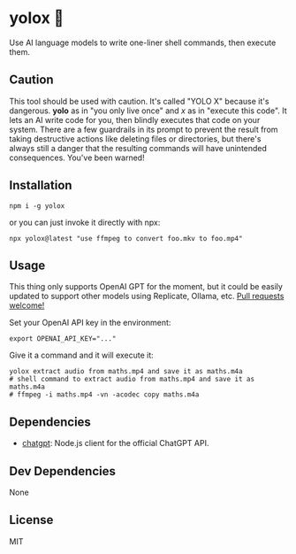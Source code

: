 # yolox 🤞

Use AI language models to write one-liner shell commands, then execute them. 

## Caution

This tool should be used with caution. It's called "YOLO X" because it's dangerous. **yolo** as in "you only live once" and *x* as in "execute this code". It lets an AI write code for you, then blindly executes that code on your system. There are a few guardrails in its prompt to prevent the result from taking destructive actions like deleting files or directories, but there's always still a danger that the resulting commands will have unintended consequences. You've been warned!

## Installation

```console
npm i -g yolox
```

or you can just invoke it directly with npx:

```console
npx yolox@latest "use ffmpeg to convert foo.mkv to foo.mp4"
```

## Usage

This thing only supports OpenAI GPT for the moment, but it could be easily updated to support other models using Replicate, Ollama, etc. [Pull requests welcome!](https://github.com/zeke/yolox/issues)

Set your OpenAI API key in the environment:

```console
export OPENAI_API_KEY="..."
```

Give it a command and it will execute it:

```
yolox extract audio from maths.mp4 and save it as maths.m4a
# shell command to extract audio from maths.mp4 and save it as maths.m4a
# ffmpeg -i maths.mp4 -vn -acodec copy maths.m4a
```

## Dependencies

- [chatgpt](https://ghub.io/chatgpt): Node.js client for the official ChatGPT API.

## Dev Dependencies

None

## License

MIT
